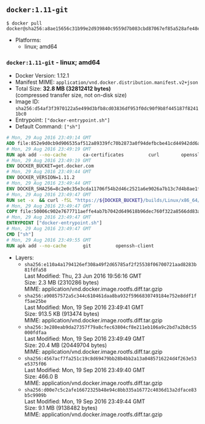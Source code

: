 ## `docker:1.11-git`

```console
$ docker pull docker@sha256:a8ae15656c31b99e2d939840c9559d7b083cbd87067ef85a528afe48ee3ab85f
```

-	Platforms:
	-	linux; amd64

### `docker:1.11-git` - linux; amd64

-	Docker Version: 1.12.1
-	Manifest MIME: `application/vnd.docker.distribution.manifest.v2+json`
-	Total Size: **32.8 MB (32812412 bytes)**  
	(compressed transfer size, not on-disk size)
-	Image ID: `sha256:d54af3f3970122a5e499d3bfb8cd03836df953f0dc90f9b8f445187f82411bc0`
-	Entrypoint: `["docker-entrypoint.sh"]`
-	Default Command: `["sh"]`

```dockerfile
# Mon, 29 Aug 2016 23:49:14 GMT
ADD file:852e9d0cb9d906535af512a89339fc70b2873a0f94defbcbe41cd44942dd6ac8 in / 
# Mon, 29 Aug 2016 23:49:19 GMT
RUN apk add --no-cache 		ca-certificates 		curl 		openssl
# Mon, 29 Aug 2016 23:49:19 GMT
ENV DOCKER_BUCKET=get.docker.com
# Mon, 29 Aug 2016 23:49:44 GMT
ENV DOCKER_VERSION=1.11.2
# Mon, 29 Aug 2016 23:49:44 GMT
ENV DOCKER_SHA256=8c2e0c35e3cda11706f54b2d46c2521a6e9026a7b13c7d4b8ae1f3a706fc55e1
# Mon, 29 Aug 2016 23:49:47 GMT
RUN set -x 	&& curl -fSL "https://${DOCKER_BUCKET}/builds/Linux/x86_64/docker-${DOCKER_VERSION}.tgz" -o docker.tgz 	&& echo "${DOCKER_SHA256} *docker.tgz" | sha256sum -c - 	&& tar -xzvf docker.tgz 	&& mv docker/* /usr/local/bin/ 	&& rmdir docker 	&& rm docker.tgz 	&& docker -v
# Mon, 29 Aug 2016 23:49:47 GMT
COPY file:50006c902e7677711aeffe4ab7b7042d649618b96dec760f322a8566dd83ab25 in /usr/local/bin/ 
# Mon, 29 Aug 2016 23:49:47 GMT
ENTRYPOINT ["docker-entrypoint.sh"]
# Mon, 29 Aug 2016 23:49:47 GMT
CMD ["sh"]
# Mon, 29 Aug 2016 23:49:55 GMT
RUN apk add --no-cache 		git 		openssh-client
```

-	Layers:
	-	`sha256:e110a4a1794126ef308a49f2d65785af2f25538f06700721aad8283b81fdfa58`  
		Last Modified: Thu, 23 Jun 2016 19:56:16 GMT  
		Size: 2.3 MB (2310286 bytes)  
		MIME: application/vnd.docker.image.rootfs.diff.tar.gzip
	-	`sha256:a90857572a5c344c610461daa8ba932f5966830749184e752e8ddf1ff5ae25be`  
		Last Modified: Mon, 19 Sep 2016 23:49:41 GMT  
		Size: 913.5 KB (913474 bytes)  
		MIME: application/vnd.docker.image.rootfs.diff.tar.gzip
	-	`sha256:3e280eab9da27357f79a8cfec63804cf8e211eb106a9c2bd7a2b8c55000fdfaa`  
		Last Modified: Mon, 19 Sep 2016 23:49:49 GMT  
		Size: 20.4 MB (20449704 bytes)  
		MIME: application/vnd.docker.image.rootfs.diff.tar.gzip
	-	`sha256:4567acf7fa251c19c8d69479bb28b4bb2a13a0485716224d4f263e53e5375f06`  
		Last Modified: Mon, 19 Sep 2016 23:49:40 GMT  
		Size: 466.0 B  
		MIME: application/vnd.docker.image.rootfs.diff.tar.gzip
	-	`sha256:d00e7c5c2afe16672325b48e94c8bb335a16772c4036d13a2dface83b5c9909b`  
		Last Modified: Mon, 19 Sep 2016 23:49:44 GMT  
		Size: 9.1 MB (9138482 bytes)  
		MIME: application/vnd.docker.image.rootfs.diff.tar.gzip
